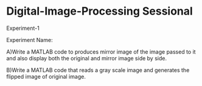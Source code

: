 # Digital-Image-Processing Sessional
Experiment-1


Experiment Name: 

A)Write a MATLAB code to produces mirror image of the image passed to it and also display
both the original and mirror image side by side.

B)Write a MATLAB code that reads a gray scale image and generates the flipped image of
original image.
